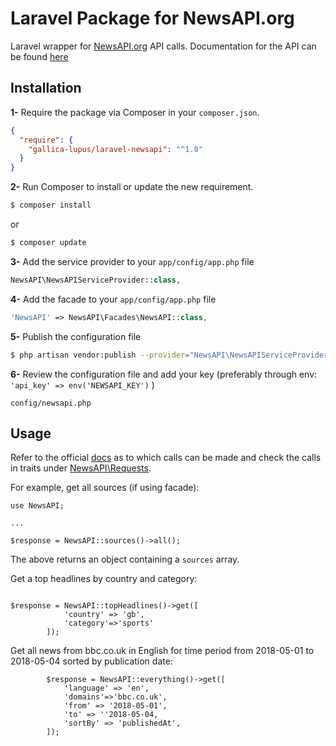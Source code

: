 # Laravel Package for NewsAPI.org 

Laravel wrapper for [NewsAPI.org](https://newsapi.org) API calls. 
Documentation for the API can be found [here](https://newsapi.org/docs)

## Installation

**1-** Require the package via Composer in your `composer.json`.
```json
{
  "require": {
    "gallica-lupus/laravel-newsapi": "^1.0"
  }
}
```

**2-** Run Composer to install or update the new requirement.

```bash
$ composer install
```

or

```bash
$ composer update
```

**3-** Add the service provider to your `app/config/app.php` file
```php
NewsAPI\NewsAPIServiceProvider::class,
```

**4-** Add the facade to your `app/config/app.php` file
```php
'NewsAPI' => NewsAPI\Facades\NewsAPI::class,
```

**5-** Publish the configuration file

```bash
$ php artisan vendor:publish --provider="NewsAPI\NewsAPIServiceProvider"
```

**6-** Review the configuration file and add your key (preferably through env: `'api_key' => env('NEWSAPI_KEY')` )

```
config/newsapi.php
```

## Usage

Refer to the official [docs](https://newsapi.org/docs) as to which calls can be made and check the calls in traits under [NewsAPI\Requests](NewsAPI\Requests).

For example, get all sources (if using facade):

```
use NewsAPI;

...

$response = NewsAPI::sources()->all();
```

The above returns an object containing a `sources` array.

Get a top headlines by country and category:

```

$response = NewsAPI::topHeadlines()->get([
            'country' => 'gb',
            'category'=>'sports'
        ]);
```

Get all news from bbc.co.uk in English for time period from 2018-05-01 to 2018-05-04 sorted by publication date:

```
        $response = NewsAPI::everything()->get([
            'language' => 'en',
            'domains'=>'bbc.co.uk',
            'from' => '2018-05-01',
            'to' => ''2018-05-04,
            'sortBy' => 'publishedAt',
        ]);
```

